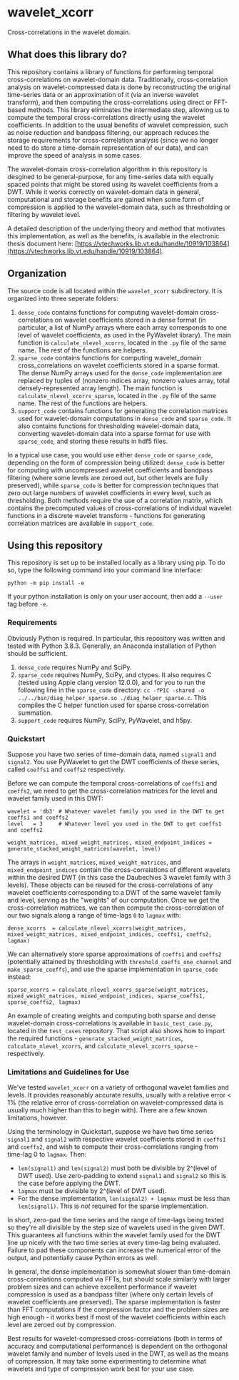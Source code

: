 # wavelet_xcorr
Cross-correlations in the wavelet domain.

## What does this library do?

This repository contains a library of functions for performing temporal cross-correlations on wavelet-domain data. Traditionally, cross-correlation analysis on wavelet-compressed data is done by reconstructing the original time-series data or an approximation of it (via an inverse wavelet transform), and then computing the cross-correlations using direct or FFT-based methods. This library eliminates the intermediate step, allowing us to compute the temporal cross-correlations directly using the wavelet coefficients. In addition to the usual benefits of wavelet compression, such as noise reduction and bandpass filtering, our approach reduces the storage requirements for cross-correlation analysis (since we no longer need to do store a time-domain representation of our data), and can improve the speed of analysis in some cases.

The wavelet-domain cross-correlation algorithm in this repository is desgined to be general-purpose, for any time-series data with equally spaced points that might be stored using its wavelet coefficients from a DWT. While it works correctly on wavelet-domain data in general, computational and storage benefits are gained when some form of compression is applied to the wavelet-domain data, such as thresholding or filtering by wavelet level.

A detailed description of the underlying theory and method that motivates this implementation, as well as the benefits, is available in the electronic thesis document here: [https://vtechworks.lib.vt.edu/handle/10919/103864](https://vtechworks.lib.vt.edu/handle/10919/103864).

## Organization

The source code is all located within the `wavelet_xcorr` subdirectory. It is organized into three seperate folders:

1. `dense_code` contains functions for computing wavelet-domain cross-correlations on wavelet coefficients stored in a dense format (in particular, a list of NumPy arrays where each array corresponds to one level of wavelet coefficients, as used in the PyWavelet library). The main function is `calculate_nlevel_xcorrs`, located in the `.py` file of the same name. The rest of the functions are helpers.
2. `sparse_code` contains functions for computing wavelet_domain cross_correlations on wavelet coefficients stored in a sparse format. The dense NumPy arrays used for the `dense_code` implementation are replaced by tuples of (nonzero indices array, nonzero values array, total densely-represented array length). The main function is `calculate_nlevel_xcorrs_sparse`, located in the `.py` file of the same name. The rest of the functions are helpers.
3. `support_code` contains functions for generating the correlation matrices used for wavelet-domain computations in `dense_code` and `sparse_code`. It also contains functions for thresholding wavelet-domain data, converting wavelet-domain data into a sparse format for use with `sparse_code`, and storing these results in hdf5 files.

In a typical use case, you would use either `dense_code` or `sparse_code`, depending on the form of compression being utilized: `dense_code` is better for computing with uncompressed wavelet coefficients and bandpass filtering (where some levels are zeroed out, but other levels are fully preserved), while `sparse_code` is better for compression techniques that zero out large numbers of wavelet coefficients in every level, such as thresholding. Both methods require the use of a correlation matrix, which contains the precomputed values of cross-correlations of individual wavelet functions in a discrete wavelet transform - functions for generating correlation matrices are available in `support_code`.

## Using this repository

This repository is set up to be installed locally as a library using pip. To do so, type the following command into your command line interface:

`python -m pip install -e`

If your python installation is only on your user account, then add a `--user` tag before `-e`.

### Requirements

Obviously Python is required. In particular, this repository was written and tested with Python 3.8.3. Generally, an Anaconda installation of Python should be sufficient.

1. `dense_code` requires NumPy and SciPy.
2. `sparse_code` requires NumPy, SciPy, and ctypes. It also requires C (tested using Apple clang version 12.0.0), and for you to run the following line in the `sparse_code` directory: `cc -fPIC -shared -o ../../bin/diag_helper_sparse.so ./diag_helper_sparse.c`. This compiles the C helper function used for sparse cross-correlation summation.
3. `support_code` requires NumPy, SciPy, PyWavelet, and h5py.

### Quickstart

Suppose you have two series of time-domain data, named `signal1` and `signal2`. You use PyWavelet to get the DWT coefficients of these series, called `coeffs1` and `coeffs2` respectively.

Before we can compute the temporal cross-correlations of `coeffs1` and `coeffs2`, we need to get the cross-correlation matrices for the level and wavelet family used in this DWT:

```
wavelet = 'db3' # Whatever wavelet family you used in the DWT to get coeffs1 and coeffs2
level   = 3     # Whatever level you used in the DWT to get coeffs1 and coeffs2

weight_matrices, mixed_weight_matrices, mixed_endpoint_indices = generate_stacked_weight_matrices(wavelet, level)
```

The arrays in `weight_matrices`, `mixed_weight_matrices`, and `mixed_endpoint_indices` contain the cross-correlations of different wavelets within the desired DWT (in this case the Daubechies 3 wavelet family with 3 levels). These objects can be reused for the cross-correlations of any wavelet coefficients corresponding to a DWT of the same wavelet family and level, serving as the "weights" of our computation. Once we get the cross-correlation matrices, we can then compute the cross-correlation of our two signals along a range of time-lags `0` to `lagmax` with:

```
dense_xcorrs  = calculate_nlevel_xcorrs(weight_matrices, mixed_weight_matrices, mixed_endpoint_indices, coeffs1, coeffs2, lagmax)
```

We can alternatively store sparse approximations of `coeffs1` and `coeffs2` (potentially attained by thresholding with `threshold_coeffs_one_channel` and `make_sparse_coeffs`), and use the sparse implementation in `sparse_code` instead:

```
sparse_xcorrs = calculate_nlevel_xcorrs_sparse(weight_matrices, mixed_weight_matrices, mixed_endpoint_indices, sparse_coeffs1, sparse_coeffs2, lagmax)
```

An example of creating weights and computing both sparse and dense wavelet-domain cross-correlations is available in `basic_test_case.py`, located in the `test_cases` repository. That script also shows how to import the required functions - `generate_stacked_weight_matrices`, `calculate_nlevel_xcorrs`, and `calculate_nlevel_xcorrs_sparse` - respectively.

### Limitations and Guidelines for Use

We've tested `wavelet_xcorr` on a variety of orthogonal wavelet families and levels. It provides reasonably accurate results, usually with a relative error < 1% (the relative error of cross-correlation on wavelet-compressed data is usually much higher than this to begin with). There are a few known limitations, however.

Using the terminology in Quickstart, suppose we have two time series `signal1` and `signal2` with respective wavelet coefficients stored in `coeffs1` and `coeffs2`, and wish to compute their cross-correlations ranging from time-lag 0 to `lagmax`. Then:

- `len(signal1)` and `len(signal2)` must both be divisible by 2^(level of DWT used). Use zero-padding to extend `signal1` and `signal2` so this is the case before applying the DWT.
- `lagmax` must be divisible by 2^(level of DWT used).
- For the dense implementation, `len(signal2) + lagmax` must be less than `len(signal1)`. This is *not* required for the sparse implementation.

In short, zero-pad the time series and the range of time-lags being tested so they're all divisible by the step size of wavelets used in the given DWT. This guarantees all functions within the wavelet family used for the DWT line up nicely with the two time series at every time-lag being evaluated. Failure to pad these components can increase the numerical error of the output, and potentially cause Python errors as well.

In general, the dense implementation is somewhat slower than time-domain cross-correlations computed via FFTs, but should scale similarly with larger problem sizes and can achieve excellent performance if wavelet compression is used as a bandpass filter (where only certain levels of wavelet coefficients are preserved). The sparse implementation is faster than FFT computations if the compression factor and the problem sizes are high enough - it works best if most of the wavelet coefficients within each level are zeroed out by compression.

Best results for wavelet-compressed cross-correlations (both in terms of accuracy and computational performance) is dependent on the orthogonal wavelet family and number of levels used in the DWT, as well as the means of compression. It may take some experimenting to determine what wavelets and type of compression work best for your use case.


